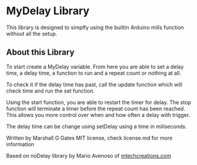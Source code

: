 # MyDelay Library #

This library is designed to simplfy using the builtin Arduino mills function without all the setup.

## About this Library ##

To start create a MyDelay variable. From here you are able to set a delay time, a delay time, a
function to run and a repeat count or nothing at all.

To check it if the delay time has past, call the update function which will check time and 
run the set function.

Using the start function, you are able to restart the timer for delay. The stop function will terminate a timer 
before the repeat count has been reached.  This allows you more
control over when and how often a delay with trigger.

The delay time can be change using setDelay using a time in miliseconds. 

Written by Marshall G Gates
MIT license, check license.md for more information

Based on noDelay library by Mario Avenoso of [mtechcreations.com](http://mario.mtechcreations.com/programing/nodelay-arduino-library/)


